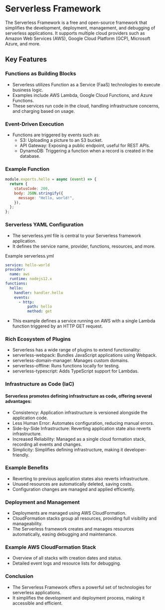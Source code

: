 # Serverless Framework

The Serverless Framework is a free and open-source framework that simplifies the development, deployment, management, and debugging of serverless applications. It supports multiple cloud providers such as Amazon Web Services (AWS), Google Cloud Platform (GCP), Microsoft Azure, and more.

## Key Features

### Functions as Building Blocks

- Serverless utilizes Function as a Service (FaaS) technologies to execute business logic.
- Examples include AWS Lambda, Google Cloud Functions, and Azure Functions.
- These services run code in the cloud, handling infrastructure concerns, and charging based on usage.

### Event-Driven Execution

- Functions are triggered by events such as:
  - S3: Uploading a picture to an S3 bucket.
  - API Gateway: Exposing a public endpoint, useful for REST APIs.
  - DynamoDB: Triggering a function when a record is created in the database.

### Example Function

```javascript
module.exports.hello = async (event) => {
  return {
    statusCode: 200,
    body: JSON.stringify({
      message: "Hello, world!",
    }),
  };
};
```

### Serverless YAML Configuration

- The serverless.yml file is central to your Serverless framework application.
- It defines the service name, provider, functions, resources, and more.

Example serverless.yml

```yml
service: hello-world
provider:
  name: aws
  runtime: nodejs12.x
functions:
  hello:
    handler: handler.hello
    events:
      - http:
          path: hello
          method: get
```

- This example defines a service running on AWS with a single Lambda function triggered by an HTTP GET request.

### Rich Ecosystem of Plugins

- Serverless has a wide range of plugins to extend functionality:
- serverless-webpack: Bundles JavaScript applications using Webpack.
- serverless-domain-manager: Manages custom domains.
- serverless-offline: Runs functions locally for testing.
- serverless-typescript: Adds TypeScript support for Lambdas.

### Infrastructure as Code (IaC)

#### Serverless promotes defining infrastructure as code, offering several advantages:

- Consistency: Application infrastructure is versioned alongside the application code.
- Less Human Error: Automates configuration, reducing manual errors.
- Side-by-Side Infrastructure: Reverting application state also reverts infrastructure.
- Increased Reliability: Managed as a single cloud formation stack, recording all events and changes.
- Simplicity: Simplifies defining infrastructure, making it developer-friendly.

### Example Benefits

- Reverting to previous application states also reverts infrastructure.
- Unused resources are automatically deleted, saving costs.
- Configuration changes are managed and applied efficiently.

### Deployment and Management

- Deployments are managed using AWS CloudFormation.
- CloudFormation stacks group all resources, providing full visibility and manageability.
- The Serverless framework creates and manages resources automatically, easing debugging and maintenance.

### Example AWS CloudFormation Stack

- Overview of all stacks with creation dates and status.
- Detailed event logs and resource lists for debugging.

### Conclusion

- The Serverless Framework offers a powerful set of technologies for serverless applications.
- It simplifies the development and deployment process, making it accessible and efficient.
